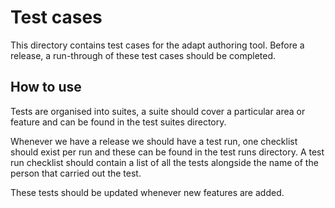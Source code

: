 # Test cases

This directory contains test cases for the adapt authoring tool. Before a release, a run-through of these test cases should be completed.

## How to use

Tests are organised into suites, a suite should cover a particular area or feature and can be found in the test suites directory. 

Whenever we have a release we should have a test run, one checklist should exist per run and these can be found in the test runs directory. A test run checklist should contain a list of all the tests alongside the name of the person that carried out the test.

These tests should be updated whenever new features are added.